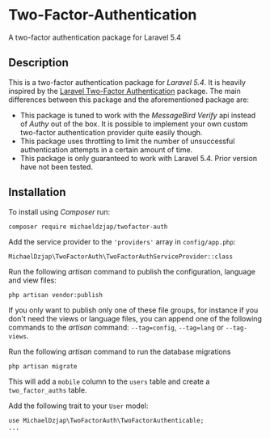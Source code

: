 # Two-Factor-Authentication
A two-factor authentication package for Laravel 5.4

## Description
This is a two-factor authentication package for *Laravel 5.4*. It is heavily inspired by the [Laravel Two-Factor Authentication](https://github.com/srmklive/laravel-twofactor-authentication) package. The main differences between this package and the aforementioned package are:

- This package is tuned to work with the *MessageBird Verify* api instead of *Authy* out of the box. It is possible to implement your own custom two-factor authentication provider quite easily though.
- This package uses throttling to limit the number of unsuccessful authentication attempts in a certain amount of time.
- This package is only guaranteed to work with Laravel 5.4. Prior version have not been tested.

## Installation
To install using *Composer* run:
```
composer require michaeldzjap/twofactor-auth
```
Add the service provider to the `'providers'` array in `config/app.php`:
```
MichaelDzjap\TwoFactorAuth\TwoFactorAuthServiceProvider::class
```
Run the following *artisan* command to publish the configuration, language and view files:
```
php artisan vendor:publish
```
If you only want to publish only one of these file groups, for instance if you don't need the views or language files, you can append one of the following commands to the *artisan* command: `--tag=config`, `--tag=lang` or `--tag-views`.

Run the following *artisan* command to run the database migrations
```
php artisan migrate
```
This will add a `mobile` column to the `users` table and create a `two_factor_auths` table.

Add the following trait to your `User` model:
```
use MichaelDzjap\TwoFactorAuth\TwoFactorAuthenticable;
...

```
